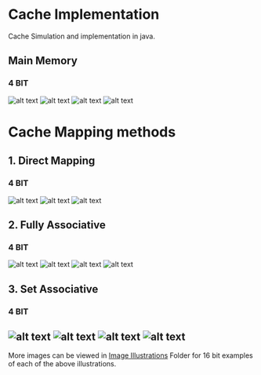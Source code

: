 # Cache Implementation
Cache Simulation and implementation in java.
## Main Memory
### 4 BIT
![alt text](https://github.com/prashasti19075/cache-implementation-in-java/blob/main/Image%20Illustrations/Main%20memory/main%20memory.JPG)
![alt text](https://github.com/prashasti19075/cache-implementation-in-java/blob/main/Image%20Illustrations/Main%20memory/main%20memory%202.JPG)
![alt text](https://github.com/prashasti19075/cache-implementation-in-java/blob/main/Image%20Illustrations/Main%20memory/main%20memory%203.JPG)
![alt text](https://github.com/prashasti19075/cache-implementation-in-java/blob/main/Image%20Illustrations/Main%20memory/main%20memory%204.JPG)
# Cache Mapping methods
## 1. Direct Mapping
### 4 BIT
![alt text](https://github.com/prashasti19075/cache-implementation-in-java/blob/main/Image%20Illustrations/Direct%20mapping/4%20BIT/direct%20mapping%201.JPG)
![alt text](https://github.com/prashasti19075/cache-implementation-in-java/blob/main/Image%20Illustrations/Direct%20mapping/4%20BIT/direct%20mapping%202.JPG)
![alt text](https://github.com/prashasti19075/cache-implementation-in-java/blob/main/Image%20Illustrations/Direct%20mapping/4%20BIT/direct%20mapping.JPG)
## 2. Fully Associative
### 4 BIT
![alt text](https://github.com/prashasti19075/cache-implementation-in-java/blob/main/Image%20Illustrations/Fully%20Associative/4%20BIT/fully_associative%20pic%201.jpg)
![alt text](https://github.com/prashasti19075/cache-implementation-in-java/blob/main/Image%20Illustrations/Fully%20Associative/4%20BIT/fully_associative%20pic%202.JPG)
![alt text](https://github.com/prashasti19075/cache-implementation-in-java/blob/main/Image%20Illustrations/Fully%20Associative/4%20BIT/fully_associative%20pic%203.JPG)
![alt text](https://github.com/prashasti19075/cache-implementation-in-java/blob/main/Image%20Illustrations/Fully%20Associative/4%20BIT/fully_associative%20pic%204.JPG)
## 3. Set Associative
### 4 BIT
![alt text](https://github.com/prashasti19075/cache-implementation-in-java/blob/main/Image%20Illustrations/Set%20Associative/4%20BIT/set_associative%20pic%201.jpg)
![alt text](https://github.com/prashasti19075/cache-implementation-in-java/blob/main/Image%20Illustrations/Set%20Associative/4%20BIT/set_associative%20pic%202.JPG)
![alt text](https://github.com/prashasti19075/cache-implementation-in-java/blob/main/Image%20Illustrations/Set%20Associative/4%20BIT/set_associative%20pic%203.JPG)
![alt text](https://github.com/prashasti19075/cache-implementation-in-java/blob/main/Image%20Illustrations/Set%20Associative/4%20BIT/set_associative%20pic%204.jpg)
---
More images can be viewed in [Image Illustrations](https://github.com/prashasti19075/cache-implementation-in-java/tree/main/Image%20Illustrations) Folder for 16 bit examples of each of the above illustrations. 



